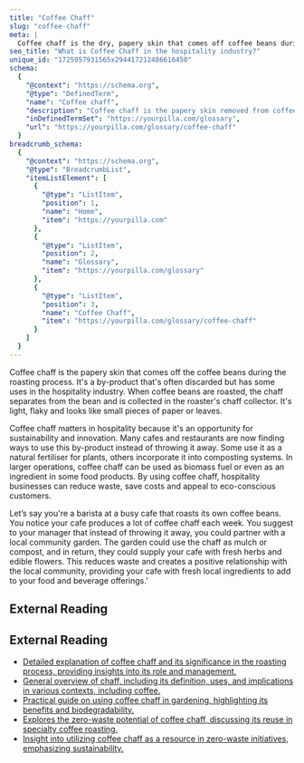 ```yaml
---
title: "Coffee Chaff"
slug: "coffee-chaff"
meta: |
  Coffee chaff is the dry, papery skin that comes off coffee beans during roasting. In cafes, you can use it as compost or a natural mulch for plants.
seo_title: "What is Coffee Chaff in the hospitality industry?"
unique_id: "1725957931565x294417212486616450"
schema:
  {
    "@context": "https://schema.org",
    "@type": "DefinedTerm",
    "name": "Coffee chaff",
    "description": "Coffee chaff is the papery skin removed from coffee beans during roasting. It is collected in the roaster's chaff collector, appears light and flaky, and resembles small pieces of paper or leaves.",
    "inDefinedTermSet": "https://yourpilla.com/glossary",
    "url": "https://yourpilla.com/glossary/coffee-chaff"
  }
breadcrumb_schema:
  {
    "@context": "https://schema.org",
    "@type": "BreadcrumbList",
    "itemListElement": [
      {
        "@type": "ListItem",
        "position": 1,
        "name": "Home",
        "item": "https://yourpilla.com"
      },
      {
        "@type": "ListItem",
        "position": 2,
        "name": "Glossary",
        "item": "https://yourpilla.com/glossary"
      },
      {
        "@type": "ListItem",
        "position": 3,
        "name": "Coffee Chaff",
        "item": "https://yourpilla.com/glossary/coffee-chaff"
      }
    ]
  }
---
```


Coffee chaff is the papery skin that comes off the coffee beans during the roasting process. It's a by-product that's often discarded but has some uses in the hospitality industry. When coffee beans are roasted, the chaff separates from the bean and is collected in the roaster's chaff collector. It's light, flaky and looks like small pieces of paper or leaves.

Coffee chaff matters in hospitality because it's an opportunity for sustainability and innovation. Many cafes and restaurants are now finding ways to use this by-product instead of throwing it away. Some use it as a natural fertiliser for plants, others incorporate it into composting systems. In larger operations, coffee chaff can be used as biomass fuel or even as an ingredient in some food products. By using coffee chaff, hospitality businesses can reduce waste, save costs and appeal to eco-conscious customers.

Let’s say you're a barista at a busy cafe that roasts its own coffee beans. You notice your cafe produces a lot of coffee chaff each week. You suggest to your manager that instead of throwing it away, you could partner with a local community garden. The garden could use the chaff as mulch or compost, and in return, they could supply your cafe with fresh herbs and edible flowers. This reduces waste and creates a positive relationship with the local community, providing your cafe with fresh local ingredients to add to your food and beverage offerings.'

## External Reading



## External Reading

*   [Detailed explanation of coffee chaff and its significance in the roasting process, providing insights into its role and management.](https://blackturtlecoffee.com/blogs/black-turtle-times/what-is-chaff-and-why-is-it-important-in-coffee-roasting)
*   [General overview of chaff, including its definition, uses, and implications in various contexts, including coffee.](https://en.wikipedia.org/wiki/Chaff)
*   [Practical guide on using coffee chaff in gardening, highlighting its benefits and biodegradability.](https://detourcoffee.com/blogs/news/feed-your-garden-with-coffee-chaff)
*   [Explores the zero-waste potential of coffee chaff, discussing its reuse in specialty coffee roasting.](https://mtpak.coffee/2021/06/zero-waste-what-is-chaff-how-can-specialty-roasters-reuse-it)
*   [Insight into utilizing coffee chaff as a resource in zero-waste initiatives, emphasizing sustainability.](https://impactroasters.dk/blogs/news/the-pursuit-of-a-zero-waste-coffee-chaff-as-a-resource)